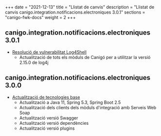 +++
date        = "2021-12-13"
title       = "Llistat de canvis"
description = "Llistat de canvis canigo.integration.notificacions.electroniques 3.0.1"
sections    = "canigo-fwk-docs"
weight		= 2
+++

## canigo.integration.notificacions.electroniques 3.0.1

- [Resolució de vulnerabilitat Log4Shell](/noticies/2021-12-13-CAN-actualitzacio-canigo-3_4_7_3_6_1/)
   - Actualització de tots els mòduls de Canigó per a utilitzar la versió 2.15.0 de log4j

## canigo.integration.notificacions.electroniques 3.0.0

- [Actualització de tecnologies base](/noticies/2021-10-25-CAN-actualitzacio-canigo-3_6_0/)
   - Actualització a Java 11, Spring 5.3, Spring Boot 2.5
   - Actualització dels clients dels mòduls d'integració amb Serveis Web Soap
   - Actualització versió Swagger
   - Actualització versió dependències
   - Actualització versió plugins
